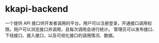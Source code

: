 # kkapi-backend
一个提供 API 接口供开发者调用的平台。用户可以注册登录，开通接口调用权限。用户可以浏览接口并调用，且每次调用会进行统计。 管理员可以发布接口、下线接口、接入接口，以及可视化接口的调用情况、数据。
